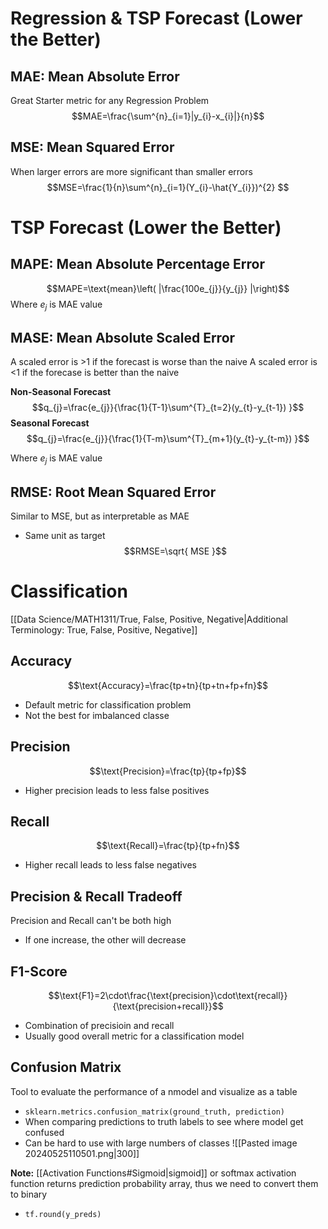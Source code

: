 # Regression & TSP Forecast (Lower the Better)
## MAE: Mean Absolute Error
Great Starter metric for any Regression Problem
$$MAE=\frac{\sum^{n}_{i=1}|y_{i}-x_{i}|}{n}$$

## MSE: Mean Squared Error
When larger errors are more significant than smaller errors
$$MSE=\frac{1}{n}\sum^{n}_{i=1}(Y_{i}-\hat{Y_{i}})^{2} $$

# TSP Forecast (Lower the Better)
## MAPE: Mean Absolute Percentage Error
$$MAPE=\text{mean}\left( |\frac{100e_{j}}{y_{j}} |\right)$$
Where $e_{j}$ is MAE value

## MASE:  Mean Absolute Scaled Error
A scaled error is >1 if the forecast is worse than the naive
A scaled error is <1 if the forecase is better than the naive

**Non-Seasonal Forecast**
$$q_{j}=\frac{e_{j}}{\frac{1}{T-1}\sum^{T}_{t=2}(y_{t}-y_{t-1}) }$$
**Seasonal Forecast**
$$q_{j}=\frac{e_{j}}{\frac{1}{T-m}\sum^{T}_{m+1}(y_{t}-y_{t-m}) }$$

Where $e_{j}$ is MAE value

## RMSE: Root Mean Squared Error
Similar to MSE, but as interpretable as MAE
- Same unit as target
$$RMSE=\sqrt{ MSE }$$

# Classification
[[Data Science/MATH1311/True, False, Positive, Negative|Additional Terminology: True, False, Positive, Negative]]
## Accuracy
$$\text{Accuracy}=\frac{tp+tn}{tp+tn+fp+fn}$$
- Default metric for classification problem
- Not the best for imbalanced classe

## Precision
$$\text{Precision}=\frac{tp}{tp+fp}$$
- Higher precision leads to less false positives

## Recall
$$\text{Recall}=\frac{tp}{tp+fn}$$
- Higher recall leads to less false negatives

## Precision & Recall Tradeoff
Precision and Recall can't be both high
- If one increase, the other will decrease

## F1-Score
$$\text{F1}=2\cdot\frac{\text{precision}\cdot\text{recall}}{\text{precision+recall}}$$
- Combination of precisioin and recall
- Usually good overall metric for a classification model

## Confusion Matrix
Tool to evaluate the performance of a nmodel and visualize as a table
- `sklearn.metrics.confusion_matrix(ground_truth, prediction)`
- When comparing predictions to truth labels to see where model get confused 
- Can be hard to use with large numbers of classes
![[Pasted image 20240525110501.png|300]]

**Note:** [[Activation Functions#Sigmoid|sigmoid]] or softmax activation function returns prediction probability array, thus we need to convert them to binary
- `tf.round(y_preds)`
